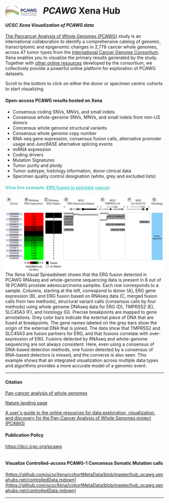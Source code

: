 # <a href="https://dcc.icgc.org/pcawg"><img src="https://github.com/ucscXena/cohortMetaData/raw/master/hub_pcawg.xenahubs.net/PCAWG-final-small.png" align="left" width="100" style="padding-right:20px"></a> _PCAWG_ Xena Hub
#### _UCSC Xena Visualization of PCAWG data_

[The Pancancer Analysis of Whole Genomes (PCAWG)](https://dcc.icgc.org/pcawg) study is an international collaboration to identify a comprehensive catelog of genomic, transcriptomic and epigenomic changes in 2,778 cancer whole genomes, across 47 tumor types from the [International Cancer Genome Consortium](https://dcc.icgc.org/). Xena enables you to visualize the primary results generated by the study. Together with [other online resources](http://docs.icgc.org/pcawg/) developed by the consortium, we collectively provide a powerful online platform for exploration of PCAWG datasets.

Scroll to the bottom to click on either the donor or specimen centric cohorts to start visualizing.

#### Open-access PCAWG results hosted on Xena
* Consensus coding SNVs, MNVs, and small indels 
* Consensus whole-genome SNVs, MNVs, and small indels from non-US donors
* Concensus whole genome structural variants
* Consensus whole genome copy number
* RNA-seq gene expression, consensus fusion calls, alternative promoter usage and JuncBASE alternative splicing events
* miRNA expression
* Coding drivers
* Mutation Signatures
* Tumor purity and ploidy
* Tumor subtype, histology information, donor clinical data
* Specimen quality control designation (white, grey and excluded lists)


#### <span style="color:#4ecdc4">View live example: [<span style="color:#4ecdc4"><u>ERG fusion in prostate cancer</u></span>](/?bookmark=51cf1729b62d73dc4687f62f5c5e3fa5)</span>

<a href="/?bookmark=51cf1729b62d73dc4687f62f5c5e3fa5"><img src="https://github.com/ucscXena/cohortMetaData/raw/master/hub_pcawg.xenahubs.net/Figure 1B xena_new_v2.png" width="600" align="right" style="padding-left:20px"></a>
The Xena Visual Spreadsheet shows that the ERG fusion detected in PCAWG RNAseq and whole-genome sequencing data is present in 8 out of 18 PCAWG prostate adenocarcinoma samples. Each row corresponds to a sample. Columns, starting at the left, correspond to donor (A), ERG gene expression (B), and ERG fusion based on RNAseq data (C, merged fusion calls from two methods), structural variant calls (consensus calls by four methods) using whole genome DNAseq data for ERG (D), TMPRSS2 (E), SLC45A3 (F), and histology (G).  Precise breakpoints are mapped to gene annotations. Grey color bars indicate the external piece of DNA that are fused at breakpoints. The gene names labeled on the grey bars show the origin of the external DNA that is joined. The data show that TMPRSS2 and SLC45A3 are fusion partners for ERG, and that fusions correlate with over-expression of ERG. Fusions detected by RNAseq and whole-genome sequencing are not always consistent. Here, even using a consensus of DNA-based detection methods, one fusion detected by a consensus of RNA-based detectors is missed, and the converse is also seen. This example shows that an integrated visualization across multiple data types and algorithms provides a more accurate model of a genomic event.
<hr>

#### Citation
[Pan-cancer analysis of whole genomes](https://www.nature.com/articles/s41586-020-1969-6)

[Nature landing page](https://www.nature.com/collections/pcawg/)

[A user's guide to the online resources for data exploration, visualization, and discovery for the Pan-Cancer Analysis of Whole Genomes project (PCAWG)](https://doi.org/10.1101/163907)

#### Publication Policy
<a href="https://dcc.icgc.org/pcawg">https://dcc.icgc.org/pcawg</a><br>
<br>

#### Visualize Controlled-access PCAWG-1 Concensus Somatic Mutation calls
[https://github.com/ucscXena/cohortMetaData/blob/master/hub_pcawg.xenahubs.net/controlledData.mdown](https://github.com/ucscXena/cohortMetaData/blob/master/hub_pcawg.xenahubs.net/controlledData.mdown)
<hr>
